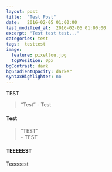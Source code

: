 ```yaml
---
layout: post
title:  "Test Post"
date:   2016-02-05 01:00:00
last_modified_at:  2016-02-05 01:00:00
excerpt: "Test test test..."
categories: test
tags:  testtest
image:
  feature: pixellou.jpg
  topPosition: 0px
bgContrast: dark
bgGradientOpacity: darker
syntaxHighlighter: no
---
```

TEST

<blockquote class="largeQuote">“Test” - Test</blockquote>

#### Test

<div class="img img--fullContainer img--14xLeading" style="background-image: url({{ site.baseurl_posts_img }}pixellou.jpg);"></div>

<blockquote class="u--startsWithDoubleQuote">“TEST” <br/>- TEST</blockquote>

#### TEEEEEST

<p class="u--startsWithDoubleQuote">Teeeeest</p>
